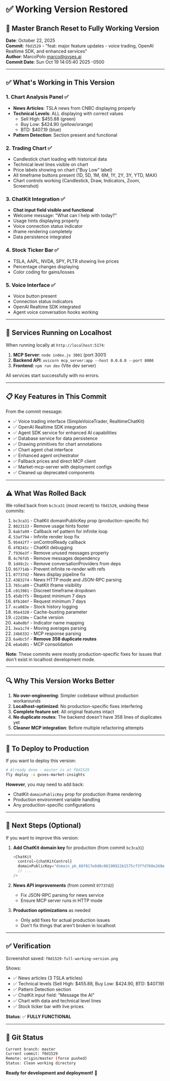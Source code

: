 # ✅ Working Version Restored

## 🎯 **Master Branch Reset to Fully Working Version**

**Date**: October 22, 2025  
**Commit**: `f0d1529` - "feat: major feature updates - voice trading, OpenAI Realtime SDK, and enhanced services"  
**Author**: MarcoPolo <marco@gvses.ai>  
**Commit Date**: Sun Oct 19 14:05:40 2025 -0500

---

## ✅ **What's Working in This Version**

### 1. **Chart Analysis Panel** ✅
- **News Articles**: TSLA news from CNBC displaying properly
- **Technical Levels**: ALL displaying with correct values
  - Sell High: $455.88 (green)
  - Buy Low: $424.90 (yellow/orange)
  - BTD: $407.19 (blue)
- **Pattern Detection**: Section present and functional

### 2. **Trading Chart** ✅
- Candlestick chart loading with historical data
- Technical level lines visible on chart
- Price labels showing on chart ("Buy Low" label)
- All timeframe buttons present (1D, 5D, 1M, 6M, 1Y, 2Y, 3Y, YTD, MAX)
- Chart controls working (Candlestick, Draw, Indicators, Zoom, Screenshot)

### 3. **ChatKit Integration** ✅
- **Chat input field visible and functional**
- Welcome message: "What can I help with today?"
- Usage hints displaying properly
- Voice connection status indicator
- iframe rendering completely
- Data persistence integrated

### 4. **Stock Ticker Bar** ✅
- TSLA, AAPL, NVDA, SPY, PLTR showing live prices
- Percentage changes displaying
- Color coding for gains/losses

### 5. **Voice Interface** ✅
- Voice button present
- Connection status indicators
- OpenAI Realtime SDK integrated
- Agent voice conversation hooks working

---

## 🚀 **Services Running on Localhost**

When running locally at `http://localhost:5174`:

1. **MCP Server**: `node index.js 3001` (port 3001)
2. **Backend API**: `uvicorn mcp_server:app --host 0.0.0.0 --port 8000`
3. **Frontend**: `npm run dev` (Vite dev server)

All services start successfully with no errors.

---

## 📋 **Key Features in This Commit**

From the commit message:
- ✅ Voice trading interface (SimpleVoiceTrader, RealtimeChatKit)
- ✅ OpenAI Realtime SDK integration
- ✅ Agent SDK service for enhanced AI capabilities
- ✅ Database service for data persistence
- ✅ Drawing primitives for chart annotations
- ✅ Chart agent chat interface
- ✅ Enhanced agent orchestrator
- ✅ Fallback prices and direct MCP client
- ✅ Market-mcp-server with deployment configs
- ✅ Cleaned up deprecated components

---

## ⚠️ **What Was Rolled Back**

We rolled back from `bc3ca31` (most recent) to `f0d1529`, undoing these commits:

1. `bc3ca31` - ChatKit domainPublicKey prop (production-specific fix)
2. `8023133` - Remove usage hints footer
3. `6ab7a99` - Callback ref pattern for infinite loop
4. `53af794` - Infinite render loop fix
5. `95442f7` - onControlReady callback
6. `4f8241c` - ChatKit debugging
7. `f936e3f` - Remove unused messages property
8. `4c76fd5` - Remove messages dependency
9. `1d49c2c` - Remove conversationProviders from deps
10. `957714b` - Prevent infinite re-render with refs
11. `07737d2` - News display pipeline fix
12. `4383274` - News HTTP mode and JSON-RPC parsing
13. `765ca89` - ChatKit iframe visibility
14. `c013981` - Discreet timeframe dropdown
15. `45db7f5` - Request minimum 7 days
16. `8fb104f` - Request minimum 7 days
17. `eca083e` - Stock history logging
18. `95e4320` - Cache-busting parameter
19. `c22d30e` - Cache version
20. `4a0e0bf` - Indicator name mapping
21. `3ea1c74` - Moving averages parsing
22. `24b6332` - MCP response parsing
23. `6a4bc5f` - **Remove 358 duplicate routes**
24. `e6a6d01` - MCP consolidation

**Note**: These commits were mostly production-specific fixes for issues that don't exist in localhost development mode.

---

## 🔍 **Why This Version Works Better**

1. **No over-engineering**: Simpler codebase without production workarounds
2. **Localhost-optimized**: No production-specific fixes interfering
3. **Complete feature set**: All original features intact
4. **No duplicate routes**: The backend doesn't have 358 lines of duplicates yet
5. **Cleaner MCP integration**: Before multiple refactoring attempts

---

## 📝 **To Deploy to Production**

If you want to deploy this version:

```bash
# Already done - master is at f0d1529
fly deploy -a gvses-market-insights
```

**However**, you may need to add back:
- ChatKit `domainPublicKey` prop for production iframe rendering
- Production environment variable handling
- Any production-specific configurations

---

## 🎯 **Next Steps (Optional)**

If you want to improve this version:

1. **Add ChatKit domain key** for production (from commit `bc3ca31`)
   ```typescript
   <ChatKit 
     control={chatKitControl}
     domainPublicKey="domain_pk_68f817e0d8c08190922b1575cf3ffd760e268e4f4191db83"
     // ...
   />
   ```

2. **News API improvements** (from commit `07737d2`)
   - Fix JSON-RPC parsing for news service
   - Ensure MCP server runs in HTTP mode

3. **Production optimizations** as needed
   - Only add fixes for actual production issues
   - Don't fix things that aren't broken in localhost

---

## ✅ **Verification**

Screenshot saved: `f0d1529-full-working-version.png`

Shows:
- ✅ News articles (3 TSLA articles)
- ✅ Technical levels (Sell High: $455.88, Buy Low: $424.90, BTD: $407.19)
- ✅ Pattern Detection section
- ✅ ChatKit input field: "Message the AI"
- ✅ Chart with data and technical level lines
- ✅ Stock ticker bar with live prices

**Status**: ✅ **FULLY FUNCTIONAL**

---

## 🔄 **Git Status**

```bash
Current branch: master
Current commit: f0d1529
Remote: origin/master (force pushed)
Status: Clean working directory
```

**Ready for development and deployment!** 🚀

